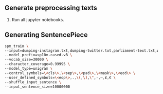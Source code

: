 ## Generate preprocessing texts

1. Run all jupyter notebooks.

## Generating SentencePiece

```bash
spm_train \
--input=dumping-instagram.txt,dumping-twitter.txt,parliament-text.txt,wiki-text.txt,news-text.txt \
--model_prefix=sp10m.cased.v8 \
--vocab_size=30000 \
--character_coverage=0.99995 \
--model_type=unigram \
--control_symbols=\<cls\>,\<sep\>,\<pad\>,\<mask\>,\<eod\> \
--user_defined_symbols=\<eop\>,.,\(,\),\",-,–,£,€ \
--shuffle_input_sentence \
--input_sentence_size=10000000
```
